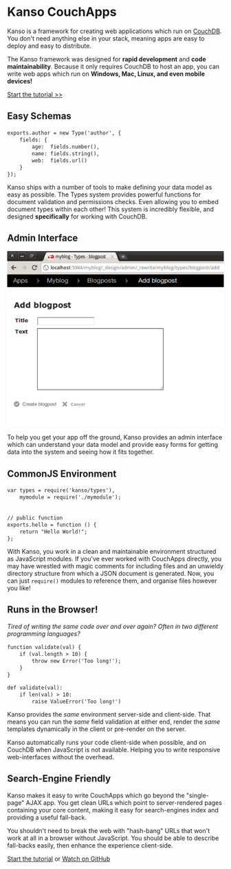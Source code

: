 # Kanso CouchApps

Kanso is a framework for creating web applications which run on
[CouchDB](http://couchdb.org). You don't need anything else in your stack,
meaning apps are easy to deploy and easy to distribute.

The Kanso framework was designed for __rapid development__ and __code
maintainability__. Because it only requires CouchDB to host an app, you
can write web apps which run on __Windows, Mac, Linux, and even mobile devices!__

[Start the tutorial &gt;&gt;](guides/getting_started.html)


## Easy Schemas

<pre><code class="javascript">exports.author = new Type('author', {
    fields: {
        age:  fields.number(),
        name: fields.string(),
        web:  fields.url()
    }
});
</code></pre>

Kanso ships with a number of tools to make defining your data model as easy
as possible. The Types system provides powerful functions for document
validation and permissions checks. Even allowing you to embed document types
within each other! This system is incredibly flexible, and designed
__specifically__ for working with CouchDB.


## Admin Interface

<img src="guides/images/describing_the_data5.png" alt="Admin interface" />

To help you get your app off the ground, Kanso provides an admin interface
which can understand your data model and provide easy forms for getting data
into the system and seeing how it fits together.


## CommonJS Environment

<pre><code class="javascript">var types = require('kanso/types'),
    mymodule = require('./mymodule');


// public function
exports.hello = function () {
    return "Hello World!";
};
</code></pre>

With Kanso, you work in a clean and maintainable environment structured as
JavaScript modules. If you've ever worked with CouchApps directly,
you may have wrestled with magic comments for including files and an unwieldy
directory structure from which a JSON document is generated. Now, you can
just <code>require()</code> modules to reference them, and organise files however
you like!


## Runs in the Browser!

<em>
Tired of writing the same code over and over again? Often in two different
programming languages? 
</em>

<pre><code class="javascript">function validate(val) {
    if (val.length > 10) {
        throw new Error('Too long!');
    }
}
</code></pre>

<pre><code class="python">def validate(val):
    if len(val) > 10:
        raise ValueError('Too long!')
</code></pre>

Kanso provides the *same* environment server-side and client-side.
That means you can run the *same* field validation at either end,
render the *same* templates dynamically in the client or pre-render on the
server.

Kanso automatically runs your code client-side when possible, and on CouchDB
when JavaScript is not available. Helping you to write responsive web-interfaces
without the overhead.


## Search-Engine Friendly

Kanso makes it easy to write CouchApps which go beyond the "single-page" AJAX app.
You get clean URLs which point to server-rendered pages containing your core
content, making it easy for search-engines index and providing a useful fall-back.

You shouldn't need to break the web with "hash-bang" URLs that won't work at all
in a browser without JavaScript. You should be able to describe fall-backs easily,
then enhance the experience client-side.


<div class="next">
  <a class="call" href="guides/getting_started.html">Start the tutorial</a>
  or <a class="watch" href="https://github.com/caolan/kanso">Watch on GitHub</a>
</div>
